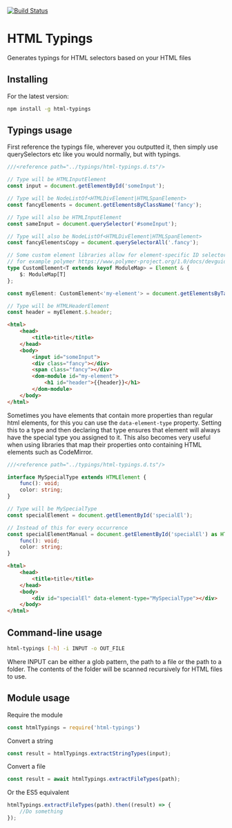 [![Build Status](https://travis-ci.org/SanderRonde/html-typings.svg?branch=master)](https://travis-ci.org/SanderRonde/html-typings)

# HTML Typings

Generates typings for HTML selectors based on your HTML files

## Installing

For the latest version:
```bash
npm install -g html-typings
```

## Typings usage

First reference the typings file, wherever you outputted it, then
simply use querySelectors etc like you would normally, but with typings.

```typescript
///<reference path="../typings/html-typings.d.ts"/>

// Type will be HTMLInputElement
const input = document.getElementById('someInput');

// Type will be NodeListOf<HTMLDivElement|HTMLSpanElement>
const fancyElements = document.getElementsByClassName('fancy');

// Type will also be HTMLInputElement
const sameInput = document.querySelector('#someInput');

// Type will also be NodeListOf<HTMLDivElement|HTMLSpanElement>
const fancyElementsCopy = document.querySelectorAll('.fancy');

// Some custom element libraries allow for element-specific ID selectors
// for example polymer https://www.polymer-project.org/1.0/docs/devguide/local-dom#work-with-local-dom 
type CustomElement<T extends keyof ModuleMap> = Element & {
	$: ModuleMap[T]
};

const myElement: CustomElement<'my-element'> = document.getElementsByTagName('my-element')[0];

// Type will be HTMLHeaderElement
const header = myElement.$.header;

```

```html
<html>
	<head>
		<title>title</title>
	</head>
	<body>
		<input id="someInput">
		<div class="fancy"></div>
		<span class="fancy"></div>
		<dom-module id="my-element">
			<h1 id="header">{{header}}</h1>
		</dom-module>
	</body>
</html>
```

Sometimes you have elements that contain more properties than regular html elements, for this you can use the ```data-element-type``` property. Setting this to a type and then declaring that type ensures that element will always have the special type you assigned to it. This also becomes very useful when using libraries that map their properties onto containing HTML elements such as CodeMirror.

```typescript
///<reference path="../typings/html-typings.d.ts"/>

interface MySpecialType extends HTMLElement {
	func(): void;
	color: string;
}

// Type will be MySpecialType
const specialElement = document.getElementById('specialEl');

// Instead of this for every occurrence
const specialElementManual = document.getElementById('specialEl') as HTMLElement & {
	func(): void;
	color: string;
}
```

```html
<html>
	<head>
		<title>title</title>
	</head>
	<body>
		<div id="specialEl" data-element-type="MySpecialType"></div>
	</body>
</html>
```

## Command-line usage

```bash
html-typings [-h] -i INPUT -o OUT_FILE
```

Where INPUT can be either a glob pattern, the path to a file or the path to a folder. The contents of the folder will be scanned recursively for HTML files to use.

## Module usage

Require the module
```javascript
const htmlTypings = require('html-typings')
```

Convert a string
```javascript
const result = htmlTypings.extractStringTypes(input);
```

Convert a file
```javascript
const result = await htmlTypings.extractFileTypes(path);
```
Or the ES5 equivalent
```javascript
htmlTypings.extractFileTypes(path).then((result) => {
	//Do something
});
```